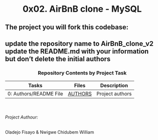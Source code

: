 <center> <h1>0x02. AirBnB clone - MySQL</h1> </center>

The project you will fork this codebase:
---

update the repository name to AirBnB_clone_v2
update the README.md with your information but don’t delete the initial authors
---

<center><h3>Repository Contents by Project Task</h3> </center>

| Tasks | Files | Description |
| ----- | ----- | ------ |
| 0: Authors/README File | [AUTHORS](https://github.com/justinmajetich/AirBnB_clone/blob/dev/AUTHORS) | Project authors |
<br>


###### Project Authour: 
Oladejo Fisayo &
Nwigwe Chidubem William
```


